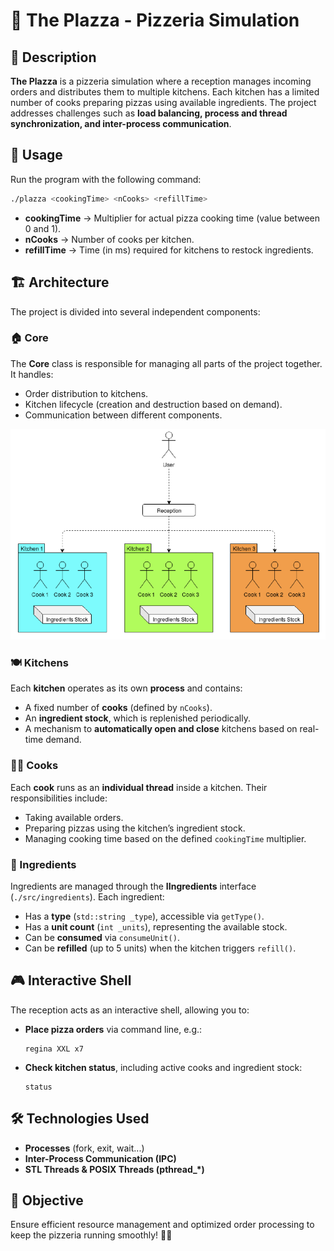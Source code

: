 # 🍕 The Plazza - Pizzeria Simulation

## 📌 Description

**The Plazza** is a pizzeria simulation where a reception manages incoming orders and distributes them to multiple kitchens. Each kitchen has a limited number of cooks preparing pizzas using available ingredients. The project addresses challenges such as **load balancing, process and thread synchronization, and inter-process communication**.

## 🚀 Usage

Run the program with the following command:
```bash
./plazza <cookingTime> <nCooks> <refillTime>
```
- **cookingTime** → Multiplier for actual pizza cooking time (value between 0 and 1).
- **nCooks** → Number of cooks per kitchen.
- **refillTime** → Time (in ms) required for kitchens to restock ingredients.

## 🏗️ Architecture

The project is divided into several independent components:

### 🏠 Core
The **Core** class is responsible for managing all parts of the project together. It handles:
- Order distribution to kitchens.
- Kitchen lifecycle (creation and destruction based on demand).
- Communication between different components.

![Architecture](./README/architecture.png)

### 🍽️ Kitchens
Each **kitchen** operates as its own **process** and contains:
- A fixed number of **cooks** (defined by `nCooks`).
- An **ingredient stock**, which is replenished periodically.
- A mechanism to **automatically open and close** kitchens based on real-time demand.

### 👨‍🍳 Cooks
Each **cook** runs as an **individual thread** inside a kitchen. Their responsibilities include:
- Taking available orders.
- Preparing pizzas using the kitchen’s ingredient stock.
- Managing cooking time based on the defined `cookingTime` multiplier.

### 🥦 Ingredients
Ingredients are managed through the **IIngredients** interface (`./src/ingredients`).
Each ingredient:
- Has a **type** (`std::string _type`), accessible via `getType()`.
- Has a **unit count** (`int _units`), representing the available stock.
- Can be **consumed** via `consumeUnit()`.
- Can be **refilled** (up to 5 units) when the kitchen triggers `refill()`.

## 🎮 Interactive Shell

The reception acts as an interactive shell, allowing you to:
- **Place pizza orders** via command line, e.g.:
  ```
  regina XXL x7
  ```
- **Check kitchen status**, including active cooks and ingredient stock:
  ```
  status
  ```

## 🛠️ Technologies Used
- **Processes** (fork, exit, wait...)
- **Inter-Process Communication (IPC)**
- **STL Threads & POSIX Threads (pthread_*)**

## 🎯 Objective
Ensure efficient resource management and optimized order processing to keep the pizzeria running smoothly! 🍕🔥
